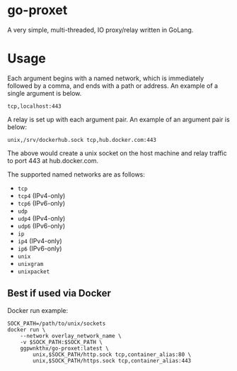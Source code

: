 # go-proxet
A very simple, multi-threaded, IO proxy/relay written in GoLang.
# Usage
Each argument begins with a named network, which is immediately followed by a comma, and ends with a path or address. An example of a single argument is below.
```
tcp,localhost:443
```
A relay is set up with each argument pair. An example of an argument pair is below:
```
unix,/srv/dockerhub.sock tcp,hub.docker.com:443
```
The above would create a unix socket on the host machine and relay traffic to port 443 at hub.docker.com.

The supported named networks are as follows:
 * ```tcp```
 * ```tcp4``` (IPv4-only)
 * ```tcp6``` (IPv6-only)
 * ```udp```
 * ```udp4``` (IPv4-only)
 * ```udp6``` (IPv6-only)
 * ```ip```
 * ```ip4``` (IPv4-only)
 * ```ip6``` (IPv6-only)
 * ```unix```
 * ```unixgram```
 * ```unixpacket``` 
## Best if used via Docker
Docker run example:
```
SOCK_PATH=/path/to/unix/sockets
docker run \
    --network overlay_network_name \
    -v $SOCK_PATH:$SOCK_PATH \
    ggpwnkthx/go-proxet:latest \
        unix,$SOCK_PATH/http.sock tcp,container_alias:80 \
        unix,$SOCK_PATH/https.sock tcp,container_alias:443
```